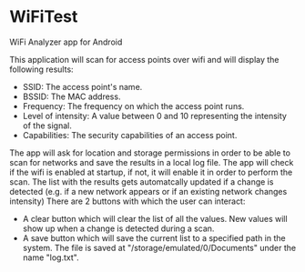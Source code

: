 # WiFiTest
WiFi Analyzer app for Android

This application will scan for access points over wifi and will display the following results:
  - SSID: The access point's name.
  - BSSID: The MAC address.
  - Frequency: The frequency on which the access point runs.
  - Level of intensity: A value between 0 and 10 representing the intensity of the signal.
  - Capabilities: The security capabilities of an access point.

The app will ask for location and storage permissions in order to be able to scan for networks and save the results in a local log file.
The app will check if the wifi is enabled at startup, if not, it will enable it in order to perform the scan. 
The list with the results gets automatcally updated if a change is detected (e.g. if a new network appears or if an existing network changes intensity)
There are 2 buttons with which the user can interact: 
  - A clear button which will clear the list of all the values. 
    New values will show up when a change is detected during a scan.
  - A save button which will save the current list to a specified path in the system.
    The file is saved at "/storage/emulated/0/Documents" under the name "log.txt".
